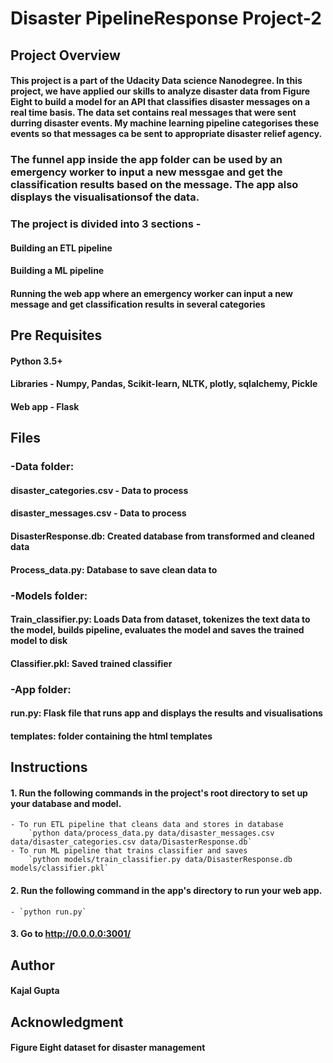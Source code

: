 # Disaster PipelineResponse Project-2

## Project Overview
#### This project is a part of the Udacity Data science Nanodegree. In this project, we have applied our skills to analyze disaster data from Figure Eight to build a model for an API that classifies disaster messages on a real time basis. The data set contains real messages that were sent durring disaster events. My machine learning pipeline categorises these events so that messages  ca be sent to appropriate disaster relief agency.

### The funnel app inside the app folder can be used by an emergency worker to input a new messgae and get the classification results based on the message. The app also displays the visualisationsof the data.

### The project is divided into 3 sections -
#### Building an ETL pipeline
#### Building a ML pipeline
#### Running the web app where an emergency worker can input a new message and get classification results in several categories

## Pre Requisites
#### Python 3.5+
#### Libraries - Numpy, Pandas, Scikit-learn, NLTK, plotly, sqlalchemy, Pickle
#### Web app - Flask


## Files 

### -Data folder:
#### disaster_categories.csv - Data to process 
#### disaster_messages.csv - Data to process 
#### DisasterResponse.db: Created database from transformed and cleaned data
#### Process_data.py: Database to save clean data to

### -Models folder:
#### Train_classifier.py: Loads Data from dataset, tokenizes the text data to the model, builds pipeline, evaluates the model and saves the trained model to disk
#### Classifier.pkl: Saved trained classifier

### -App folder:
#### run.py: Flask file that runs app and displays the results and visualisations
#### templates: folder containing the html templates

## Instructions 
#### 1. Run the following commands in the project's root directory to set up your database and model.

    - To run ETL pipeline that cleans data and stores in database
        `python data/process_data.py data/disaster_messages.csv data/disaster_categories.csv data/DisasterResponse.db`
    - To run ML pipeline that trains classifier and saves
        `python models/train_classifier.py data/DisasterResponse.db models/classifier.pkl`

#### 2. Run the following command in the app's directory to run your web app.
    - `python run.py`

#### 3. Go to http://0.0.0.0:3001/

## Author
#### Kajal Gupta

## Acknowledgment
#### Figure Eight dataset for disaster management
